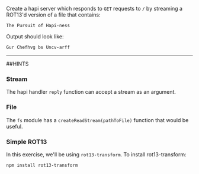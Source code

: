 Create a hapi server which responds to `GET` requests to `/` by streaming a
ROT13'd version of a file that contains:

```
The Pursuit of Hapi-ness
```

Output should look like:

```
Gur Chefhvg bs Uncv-arff
```

-----------------------------------------------------------------
##HINTS

### Stream

The hapi handler `reply` function can accept a stream as an argument.

### File

The `fs` module has a `createReadStream(pathToFile)` function that would be useful.

### Simple ROT13

In this exercise, we'll be using `rot13-transform`. To install rot13-transform:

```sh
npm install rot13-transform
```
